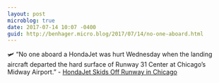 ```yaml
---
layout: post
microblog: true
date: 2017-07-14 10:07 -0400
guid: http://benhager.micro.blog/2017/07/14/no-one-aboard.html
---
```

🛩 “No one aboard a HondaJet was hurt Wednesday when the landing aircraft departed the hard surface of Runway 31 Center at Chicago’s Midway Airport.” - [HondaJet Skids Off Runway in Chicago](http://www.flyingmag.com/hondajet-skids-off-runway-in-chicago)
